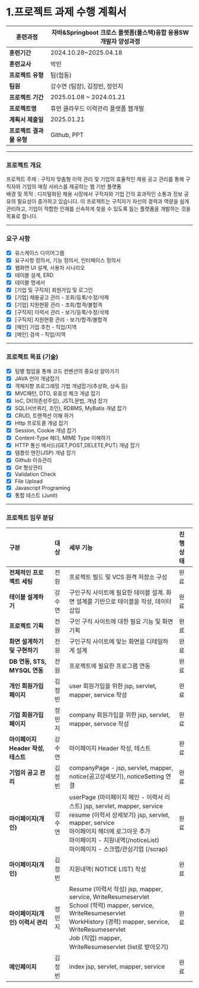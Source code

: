 # 1.프로젝트 과제 수행 계획서

| **훈련과정** | 자바&Springboot 크로스 플랫폼(풀스택)융합 응용SW개발자 양성과정 |
| --- | --- |
| **훈련기간** | 2024.10.28~2025.04.18 |
| **훈련교사** | 박민 |
| **프로젝트 유형** | 팀(협동) |
| **팀원** | 강수연 (팀장), 김정빈, 정민지|
| **프로젝트 기간** | 2025.01.08 ~ 2024.01.21 |
| **프로젝트명** | 휴먼 클라우드 이력관리 플랫폼 웹개발 |
| **계획서 제출일** | 2025.01.21 |
| **프로젝트 결과물 유형** | Github, PPT |

---

###  프로젝트 개요
프로젝트 주제 : 구직자 맞춤형 이력 관리 및 기업의 효율적인 채용 공고 관리를 통해 구직자와 기업의 매칭 서비스를 제공하는 웹 기반 플랫폼 <br>
배경 및 목적 : 디지털화된 채용 시장에서 구직자와 기업 간의 효과적인 소통과 정보 공유의 필요성이 증가하고 있습니다. 이 프로젝트는 구직자가 자신의 경력과 역량을 쉽게 관리하고, 기업이 적합한 인재를 신속하게 찾을 수 있도록 돕는 플랫폼을 개발하는 것을 목표로 합니다.

---

### 요구 사항

- [x]  유스케이스 다이어그램
- [x]  요구사항 정의서, 기능 정의서, 인터페이스 정의서
- [x]  웹화면 UI 설계, 사용자 시나리오
- [x]  테이블 설계, ERD
- [x]  테이블 명세서
- [x]  [기업 및 구직자] 회원가입 및 로그인
- [x]  [기업] 채용공고 관리 - 조회/등록/수정/삭제
- [x]  [기업] 지원현황 관리 - 조회/합격/불합격
- [x]  [구직자] 이력서 관리 - 보기/등록/수정/삭제
- [x]  [구직자] 지원현황 관리 - 보기/합격/불합격
- [x]  [메인] 기업 추천 - 직업/지역
- [x]  [메인] 검색 - 직업/지역

---

### 프로젝트 목표 (기술)

- [x]  팀별 협업을 통해 코드 컨벤션의 중요성 알아가기
- [x]  JAVA 언어 개념잡기
- [x]  객체지향 프로그래밍 기법 개념잡기(추상화, 상속 등)
- [x]  MVC패턴, DTO, 유효성 체크 개념 잡기
- [x]  IoC, DI(의존성주입), JSTL문법, 개념 잡기
- [x]  SQL(서브쿼리, 조인), RDBMS, MyBatis 개념 잡기
- [x]  CRUD, 트랜잭션 이해 하기
- [x]  Http 프로토콜 개념 잡기
- [x]  Session, Cookie 개념 잡기
- [x]  Content-Type 헤더, MIME Type 이해하기
- [x]  HTTP 통신 메서드(GET,POST,DELETE,PUT) 개념 잡기
- [x]  템플릿 엔진(JSP) 개념 잡기
- [x]  Github 이슈관리
- [x]  Git 형상관리
- [x]  Validation Check
- [x]  File Upload
- [x]  Javascript Programing
- [x]  통합 테스트 (Junit)

---

### 프로젝트 임무 분담
| **구분**                               | **대상** | **세부 기능**                                                                                                                                                                                                                    | **진행 상태** |
|:-------------------------------------- |:-------- |:-------------------------------------------------------------------------------------------------------------------------------------------------------------------------------------------------------------------------------- |:------------- |                                                      
| **전체적인 프로젝트 세팅**             | 전원     | 프로젝트 빌드 및 VCS 원격 저장소 구성                                                                                                                                                                                            | 완료          |
| **테이블 설계하기**                    | 강수연     | 구인구직 사이트에 필요한 테이블 설계. 화면 설계를 기반으로 테이블을 작성, 데이터 삽입                                                                                                                                                        | 완료          |
| **프로젝트 기획**                      | 전원     | 구인 구직 사이트에 대한 필요 기능 및 화면 기획                                                                                                                                                                                   | 완료          |
| **화면 설계하기 및 구현하기**           | 전원     | 구인구직 사이트에 맞는 화면을 디테일하게 설계                                                                                                                                                       | 완료          |
| **DB 연동, STS, MYSQL 연동**            | 전원   | 프로젝트에 필요한 프로그램 연동                                                                                                   | 완료        |
| **개인 회원가입 페이지**                   | 김정빈   | user 회원가입을 위한 jsp, servlet, mapper, service 작성   | 완료       |
| **기업 회원가입 페이지**      | 정민지   | company 회원가입을 위한 jsp, servlet, mapper, servoce 작성 | 완료       |
| **마이페이지 Header 작성, 테스트** | 강수연   | 마이페이지 Header 작성, 테스트  | 완료       |
| **기업의 공고 관리**                   | 김정빈   | companyPage - jsp, servlet, mapper, notice(공고상세보기), noticeSetting 연결| 완료       |
| **마이페이지(개인)**          | 강수연   | userPage (마이페이지 메인 - 이력서 리스트) jsp, servlet, mapper, service <br>resume (이력서 상세보기) jsp, servlet, mapper, service<br>마이페이지 헤더에 로그아웃 추가<br>마이페이지 - 지원내역(/noticeList) <br>마이페이지 - 스크랩/관심기업 (/scrap)| 완료       |
| **마이페이지(개인)**  | 김정빈   | 지원내역( NOTICE LIST) 작성| 완료     |
| **마이페이지(개인) 이력서 관리**                   | 정민지     | Resume (이력서 작성) jsp, mapper, service, WriteResumeservlet<br>School (학력) mapper, service, WriteResumeservlet<br>WorkHistory (경력) mapper, service, WriteResumeservlet<br>Job (직업) mapper, WriteResumeservlet (list로 받아오기)   | 완료       |
| **메인페이지**                    | 김정빈    | index jsp, servlet, mapper, service | 완료       |
